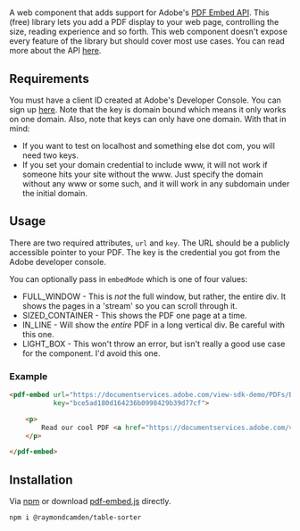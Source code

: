# <pdf-embed>

A web component that adds support for Adobe's [PDF Embed API](https://developer.adobe.com/document-services/apis/pdf-embed/). This (free) library lets you add a PDF display to your web page, controlling the size, reading experience and so forth. This web component doesn't expose every feature of the library but should cover most use cases. You can read more about the API [here](https://developer.adobe.com/document-services/docs/overview/pdf-embed-api/).

## Requirements

You must have a client ID created at Adobe's Developer Console. You can sign up [here](https://acrobatservices.adobe.com/dc-integration-creation-app-cdn/main.html?api=pdf-embed-api). Note that the key is domain bound which means it only works on one domain. Also, note that keys can only have one domain. With that in mind:

* If you want to test on localhost and something else dot com, you will need two keys. 
* If you set your domain credential to include www, it will not work if someone hits your site without the www. Just specify the domain without any www or some such, and it will work in any subdomain under the initial domain.

## Usage

There are two required attributes, `url` and `key`. The URL should be a publicly accessible pointer to your PDF. The key is the credential you got from the Adobe developer console.

You can optionally pass in `embedMode` which is one of four values:

* FULL_WINDOW - This is *not* the full window, but rather, the entire div. It shows the pages in a 'stream' so you can scroll through it.
* SIZED_CONTAINER - This shows the PDF one page at a time.
* IN_LINE - Will show the *entire* PDF in a long vertical div. Be careful with this one.
* LIGHT_BOX - This won't throw an error, but isn't really a good use case for the component. I'd avoid this one.

### Example 

```html
<pdf-embed url="https://documentservices.adobe.com/view-sdk-demo/PDFs/Bodea Brochure.pdf"
		   key="bce5ad180d164236b0998429b39d77cf">

	<p>
		Read our cool PDF <a href="https://documentservices.adobe.com/view-sdk-demo/PDFs/Bodea Brochure.pdf">here</a>.
	</p>

</pdf-embed>
```

## Installation

Via [npm](https://www.npmjs.com/package/@raymondcamden/pdf-embed) or download [pdf-embed.js](./pdf-embed.js) directly.

```
npm i @raymondcamden/table-sorter
```